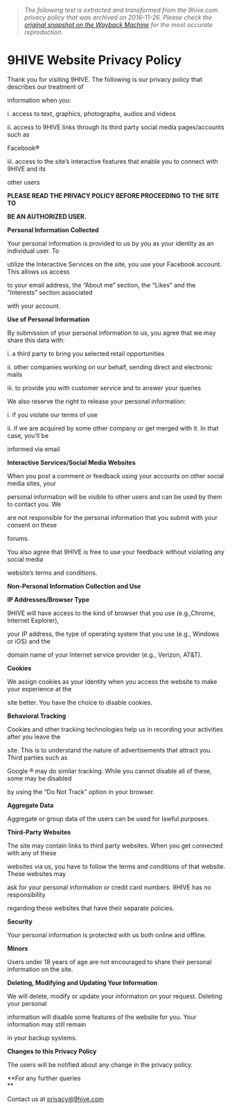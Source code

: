 > *The following text is extracted and transformed from the 9hive.com privacy policy that was archived on 2016-11-26. Please check the [original snapshot on the Wayback Machine](https://web.archive.org/web/20161126193307id_/http%3A//9hive.com/privacy) for the most accurate reproduction.*

# 9HIVE Website Privacy Policy

Thank you for visiting 9HIVE. The following is our privacy policy that describes our treatment of

information when you:

i. access to text, graphics, photographs, audios and videos

ii. access to 9HIVE links through its third party social media pages/accounts such as

Facebook®

iii. access to the site’s interactive features that enable you to connect with 9HIVE and its

other users

 **PLEASE READ THE PRIVACY POLICY BEFORE PROCEEDING TO THE SITE TO**

 **BE AN AUTHORIZED USER.**

 **Personal Information Collected**

Your personal information is provided to us by you as your identity as an individual user. To

utilize the Interactive Services on the site, you use your Facebook account. This allows us access

to your email address, the “About me” section, the “Likes” and the “Interests” section associated

with your account.

 **Use of Personal Information**

By submission of your personal information to us, you agree that we may share this data with:

i. a third party to bring you selected retail opportunities

ii. other companies working on our behalf, sending direct and electronic mails

iii. to provide you with customer service and to answer your queries

We also reserve the right to release your personal information:

i. if you violate our terms of use

ii. if we are acquired by some other company or get merged with it. In that case, you’ll be

informed via email

 **Interactive Services/Social Media Websites**

When you post a comment or feedback using your accounts on other social media sites, your

personal information will be visible to other users and can be used by them to contact you. We

are not responsible for the personal information that you submit with your consent on these

forums.

You also agree that 9HIVE is free to use your feedback without violating any social media

website’s terms and conditions.

 **Non-Personal Information Collection and Use**

 **IP Addresses/Browser Type**

9HIVE will have access to the kind of browser that you use (e.g.,Chrome, Internet Explorer),

your IP address, the type of operating system that you use (e.g., Windows or iOS) and the

domain name of your Internet service provider (e.g., Verizon, AT&T).

 **Cookies**

We assign cookies as your identity when you access the website to make your experience at the

site better. You have the choice to disable cookies.

 **Behavioral Tracking**

Cookies and other tracking technologies help us in recording your activities after you leave the

site. This is to understand the nature of advertisements that attract you. Third parties such as

Google ® may do similar tracking. While you cannot disable all of these, some may be disabled

by using the “Do Not Track” option in your browser.

 **Aggregate Data**

Aggregate or group data of the users can be used for lawful purposes.

 **Third-Party Websites**

The site may contain links to third party websites. When you get connected with any of these

websites via us, you have to follow the terms and conditions of that website. These websites may

ask for your personal information or credit card numbers. 9HIVE has no responsibility

regarding these websites that have their separate policies.

 **Security**

Your personal information is protected with us both online and offline.

 **Minors**

Users under 18 years of age are not encouraged to share their personal information on the site.

 **Deleting, Modifying and Updating Your Information**

We will delete, modify or update your information on your request. Deleting your personal

information will disable some features of the website for you. Your information may still remain

in your backup systems.

 **Changes to this Privacy Policy**

The users will be notified about any change in the privacy policy.

 **For any further queries  
**

Contact us at privacy@9hive.com
